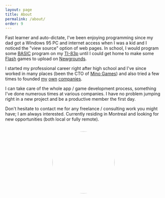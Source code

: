 ```yaml
---
layout: page
title: About
permalink: /about/
order: 9
---
```


Fast learner and auto-dictate, I've been enjoying programming since my dad got a Windows 95 PC and internet access when I was a kid and I noticed the "view source" option of web pages. In school, I would program some [BASIC](https://en.wikipedia.org/wiki/TI-BASIC_83) program on my [TI-83p](https://en.wikipedia.org/wiki/TI-83_series) until I could get home to make some [Flash](https://en.wikipedia.org/wiki/Adobe_Flash) games to upload on [Newgrounds](https://starburst997.newgrounds.com/).

I started my professional career right after high school and I've since worked in many places (been the CTO of [Mino Games](https://minogames.com)) and also tried a few times to founded [my](https://failsafegames.com) [own](https://neonrumble.com) [companies](https://notessimo.net).

I can take care of the whole app / game development process, something I've done numerous times at various companies. I have no problem jumping right in a new project and be a productive member the first day.

Don't hesitate to contact me for any freelance / consulting work you might have; I am always interested. Currently residing in Montreal and looking for new opportunities (both local or fully remote).

<!--
Programmer since a little kid and currently having fun with [Unity](https://unity.com/) and [Haxe](https://haxe.org/), hopefully I'll be able to get my hands on [Jai](https://en.wikipedia.org/?title=JAI_(programming_language)&redirect=no) eventually!

I've been programming for pretty much two decades now, for fun and professionally. I absolutely love programming in my free time. Started back at the end of the last century with [Macromedia's Flash](https://en.wikipedia.org/wiki/Adobe_Flash) and Web Development. I've been mostly working in the Video Games industry in Montreal since then with a slight detour doing mobile apps and electronics stuff (arduino / raspberry pi / 3D camera / VR / AR) for festivals at an ad agency.

Versatile and entrepreneurial by nature, I thrive in anything tech-related, be it graphics or audio, backend or frontend, network or single-player gameplay, low-level or high-level, assembly or scripting, web or native app development, mobile or desktop, imperative or functional, gaming or B2B, I've done it all and I enjoyed them all as well (maybe a bit less in the case of web-dev :P).

I can take care of the whole app / game development process, something I've done numerous times at various companies. I have no problem jumping right in a new project (even if it's a tech I have never worked on previously, learning new stuff is particularly fun!). I love to overcome challenges; I am not looking for a cushy job (not that there's anything wrong with it!).

I speak french (born and raised in Quebec / Canada) and I am also fluent in English (most of my professional career has been in an english setting).

Don't hesitate to contact me for any freelance / consulting work you might have; I am always interested. Not looking for any permanent position at the moment.
-->

<br/>
<center><img src="https://cdn.notessimo.com/misc/blog/JD.jpg" width="200" style="border-radius: 50%; margin-right: 0px" /><!--<img src="https://cdn.notessimo.com/misc/blog/profile.jfif" width="200" style="border-radius: 50%;" />--></center>
<br/>
